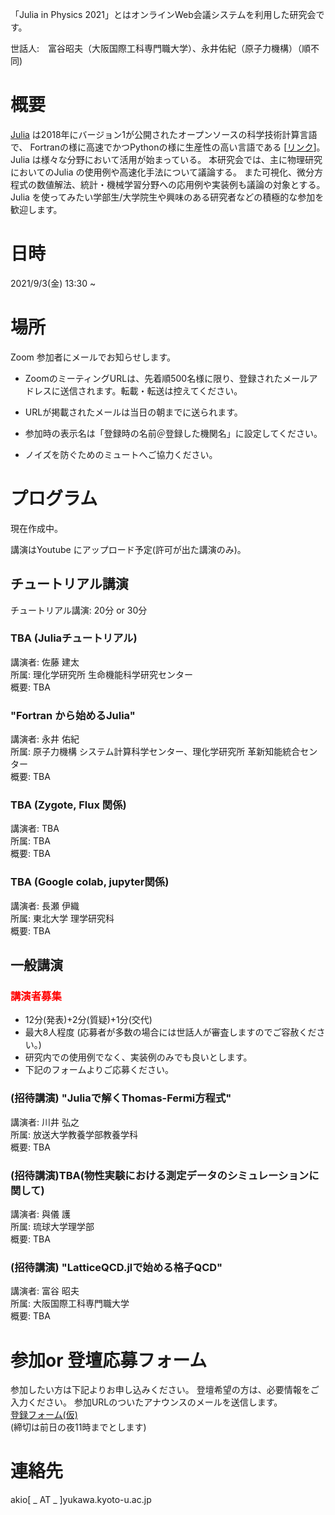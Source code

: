 「Julia in Physics 2021」とはオンラインWeb会議システムを利用した研究会です。

世話人:　富谷昭夫（大阪国際工科専門職大学）、永井佑紀（原子力機構）（順不同)

# 概要
[Julia](https://julialang.org/) は2018年にバージョン1が公開されたオープンソースの科学技術計算言語で、
Fortranの様に高速でかつPythonの様に生産性の高い言語である [[リンク](https://www.geidai.ac.jp/~marui/julialang/why_we_created_julia/index.html)]。
Julia は様々な分野において活用が始まっている。
本研究会では、主に物理研究においてのJulia の使用例や高速化手法について議論する。
また可視化、微分方程式の数値解法、統計・機械学習分野への応用例や実装例も議論の対象とする。
Julia を使ってみたい学部生/大学院生や興味のある研究者などの積極的な参加を歓迎します。

# 日時
2021/9/3(金)
13:30 ~ 

# 場所
Zoom 参加者にメールでお知らせします。

* ZoomのミーティングURLは、先着順500名様に限り、登録されたメールアドレスに送信されます。転載・転送は控えてください。
* URLが掲載されたメールは当日の朝までに送られます。

* 参加時の表示名は「登録時の名前＠登録した機関名」に設定してください。
* ノイズを防ぐためのミュートへご協力ください。

# プログラム
現在作成中。

講演はYoutube にアップロード予定(許可が出た講演のみ)。

## チュートリアル講演
チュートリアル講演: 20分 or 30分

### TBA (Juliaチュートリアル)
講演者: 佐藤 建太 <br>
所属: 理化学研究所 生命機能科学研究センター <br>
概要: TBA <br> 

### "Fortran から始めるJulia"
講演者: 永井 佑紀 <br>
所属: 原子力機構 システム計算科学センター、理化学研究所 革新知能統合センター<br>
概要: TBA <br> 

### TBA (Zygote, Flux 関係)
講演者: TBA <br>
所属: TBA <br> 
概要: TBA <br> 

### TBA (Google colab, jupyter関係)
講演者: 長瀬 伊織 <br>
所属: 東北大学 理学研究科 <br> 
概要: TBA <br> 

## 一般講演

### <font color="red">講演者募集</font>
- 12分(発表)+2分(質疑)+1分(交代)
- 最大8人程度 (応募者が多数の場合には世話人が審査しますのでご容赦ください。)
- 研究内での使用例でなく、実装例のみでも良いとします。
- 下記のフォームよりご応募ください。

### (招待講演) "Juliaで解くThomas-Fermi方程式"
講演者: 川井 弘之 <br>
所属: 放送大学教養学部教養学科 <br>
概要: TBA <br> 

### (招待講演)TBA(物性実験における測定データのシミュレーションに関して)
講演者: 與儀 護 <br>
所属: 琉球大学理学部 <br>
概要: TBA <br> 

### (招待講演) "LatticeQCD.jlで始める格子QCD"
講演者: 富谷 昭夫<br>
所属: 大阪国際工科専門職大学 <br>
概要: TBA <br>

# 参加or 登壇応募フォーム

参加したい方は下記よりお申し込みください。
登壇希望の方は、必要情報をご入力ください。
参加URLのついたアナウンスのメールを送信します。<br>
[登録フォーム(仮)](https://docs.google.com/) <br>
(締切は前日の夜11時までとします)

# 連絡先

akio[ _ AT _ ]yukawa.kyoto-u.ac.jp




